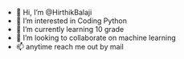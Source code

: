 - 👋 Hi, I’m @HirthikBalaji
- 👀 I’m interested in Coding Python
- 🌱 I’m currently learning 10 grade
- 💞️ I’m looking to collaborate on machine learning
- 📫 anytime reach me out by mail

<!---
HirthikBalaji/HirthikBalaji is a ✨ special ✨ repository because its `README.md` (this file) appears on your GitHub profile.
You can click the Preview link to take a look at your changes.
--->
